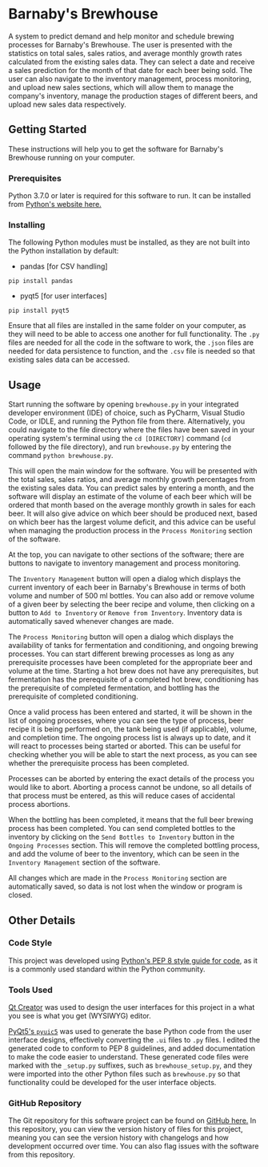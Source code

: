 # Barnaby's Brewhouse
A system to predict demand and help monitor and schedule brewing processes for Barnaby's Brewhouse. The user is presented with the statistics on total sales, sales ratios, and average monthly growth rates calculated from the existing sales data. They can select a date and receive a sales prediction for the month of that date for each beer being sold. The user can also navigate to the inventory management, process monitoring, and upload new sales sections, which will allow them to manage the company's inventory, manage the production stages of different beers, and upload new sales data respectively.

## Getting Started
These instructions will help you to get the software for Barnaby's Brewhouse running on your computer.

### Prerequisites
Python 3.7.0 or later is required for this software to run. It can be installed from [Python's website here.](https://www.python.org/getit/)

### Installing
The following Python modules must be installed, as they are not built into the Python installation by default:
- pandas [for CSV handling]
```
pip install pandas
```
- pyqt5 [for user interfaces]
```
pip install pyqt5
```

Ensure that all files are installed in the same folder on your computer, as they will need to be able to access one another for full functionality. The `.py` files are needed for all the code in the software to work, the `.json` files are needed for data persistence to function, and the `.csv` file is needed so that existing sales data can be accessed.

## Usage
Start running the software by opening `brewhouse.py` in your integrated developer environment (IDE) of choice, such as PyCharm, Visual Studio Code, or IDLE, and running the Python file from there. Alternatively, you could navigate to the file directory where the files have been saved in your operating system's terminal using the `cd [DIRECTORY]` command (`cd` followed by the file directory), and run `brewhouse.py` by entering the command `python brewhouse.py`.

This will open the main window for the software. You will be presented with the total sales, sales ratios, and average monthly growth percentages from the existing sales data. You can predict sales by entering a month, and the software will display an estimate of the volume of each beer which will be ordered that month based on the average monthly growth in sales for each beer. It will also give advice on which beer should be produced next, based on which beer has the largest volume deficit, and this advice can be useful when managing the production process in the `Process Monitoring` section of the software.

At the top, you can navigate to other sections of the software; there are buttons to navigate to inventory management and process monitoring.

The `Inventory Management` button will open a dialog which displays the current inventory of each beer in Barnaby's Brewhouse in terms of both volume and number of 500 ml bottles. You can also add or remove volume of a given beer by selecting the beer recipe and volume, then clicking on a button to `Add to Inventory` or `Remove from Inventory`. Inventory data is automatically saved whenever changes are made.

The `Process Monitoring` button will open a dialog which displays the availability of tanks for fermentation and conditioning, and ongoing brewing processes. You can start different brewing processes as long as any prerequisite processes have been completed for the appropriate beer and volume at the time. Starting a hot brew does not have any prerequisites, but fermentation has the prerequisite of a completed hot brew, conditioning has the prerequisite of completed fermentation, and bottling has the prerequisite of completed conditioning.

Once a valid process has been entered and started, it will be shown in the list of ongoing processes, where you can see the type of process, beer recipe it is being performed on, the tank being used (if applicable), volume, and completion time. The ongoing process list is always up to date, and it will react to processes being started or aborted. This can be useful for checking whether you will be able to start the next process, as you can see whether the prerequisite process has been completed.

Processes can be aborted by entering the exact details of the process you would like to abort. Aborting a process cannot be undone, so all details of that process must be entered, as this will reduce cases of accidental process abortions.

When the bottling has been completed, it means that the full beer brewing process has been completed. You can send completed bottles to the inventory by clicking on the `Send Bottles to Inventory` button in the `Ongoing Processes` section. This will remove the completed bottling process, and add the volume of beer to the inventory, which can be seen in the `Inventory Management` section of the software.

All changes which are made in the `Process Monitoring` section are automatically saved, so data is not lost when the window or program is closed.

## Other Details

### Code Style
This project was developed using [Python's PEP 8 style guide for code](https://www.python.org/dev/peps/pep-0008/), as it is a commonly used standard within the Python community.

### Tools Used
[Qt Creator](https://www.qt.io/download) was used to design the user interfaces
for this project in a what you see is what you get (WYSIWYG) editor.

[PyQt5's `pyuic5`](https://www.riverbankcomputing.com/static/Docs/PyQt5/designer.html) was used to generate the base Python code from the user interface designs,
effectively converting the `.ui` files to `.py` files. I edited the generated
code to conform to PEP 8 guidelines, and added documentation to make the code
easier to understand. These generated code files were marked with the
`_setup.py` suffixes, such as `brewhouse_setup.py`, and they were imported into
the other Python files such as `brewhouse.py` so that functionality could be
developed for the user interface objects. 

### GitHub Repository
The Git repository for this software project can be found on [GitHub here.](https://github.com/IsaacCheng9/brewhouse) In this repository, you can view the version
history of files for this project, meaning you can see the version history with
changelogs and how development occurred over time. You can also flag issues with the software from this repository.